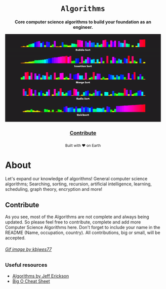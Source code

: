 <div align="center">

  <h1><code>Algorithms</code></h1>

  <strong>Core computer science algorithms to build your foundation as an engineer.</strong>

<p> <img src="https://github.com/unobatbayar/algorithms/blob/master/images/project7.gif" alt="By kbjwes77"> </p>
  <h3>
    <a href="https://github.com/unobatbayar/Algorithms/pull/new/master">Contribute</a>
  </h3>

  <sub>Built with ❤️️ on Earth</sub>
</div>

# About
Let's expand our knowledge of algorithms! General computer science algorithms; Searching, sorting, recursion, artificial intelligence, learning, scheduling, graph theory, encryption and more!

## Contribute
As you see, most of the Algorithms are not complete and always being updated. So please feel free to contribute, complete and add more Computer Science Algorithms here. Don't forget to include your name in the README (Name, occupation, country). All contributions, big or small, will be accepted.

###### [Gif image by kbjwes77](https://gfycat.com/flimsygivinghart-programming-algorithms-gamemaker-insertion)

### Useful resources
 - [Algorithms by Jeff Erickson](http://jeffe.cs.illinois.edu/teaching/algorithms/book/Algorithms-JeffE.pdf)
 - [Big O Cheat Sheet](https://www.bigocheatsheet.com/)
